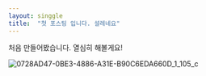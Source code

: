 ```yaml
---
layout: singgle
title:  "첫 포스팅 입니다. 설레네요"
---
```


처음 만들어봤습니다. 열심히 해볼게요!

![0728AD47-0BE3-4886-A31E-B90C6EDA660D_1_105_c](/Users/gimmingi/BDDKID.gitbub.io/BDDKID.github.io/images/2023-02-05-first/0728AD47-0BE3-4886-A31E-B90C6EDA660D_1_105_c.jpeg)
